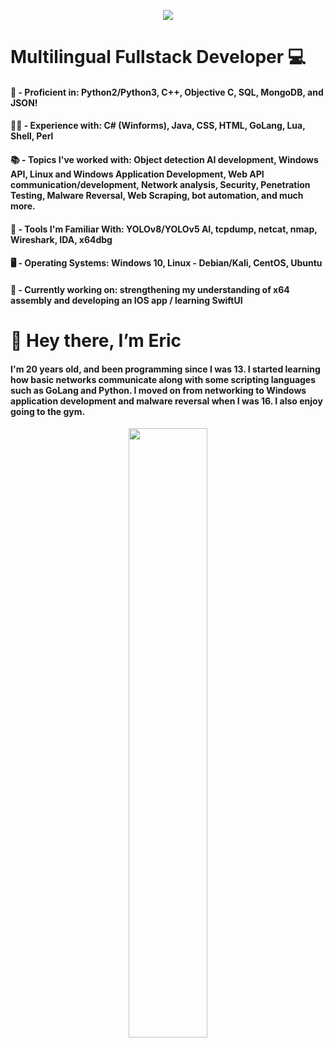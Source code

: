<p align="center">
    <img src="https://readme-typing-svg.herokuapp.com/?lines=Welcome+to+my+profile!;I%27m+Eric;Take+a+look+at+some+of+my+projects!&font=Fira%20Code&color=d90b04&center=true&width=600&height=50">
</p>
<h1>Multilingual Fullstack Developer 💻</h1>
<h4>🧠 - Proficient in: Python2/Python3, C++, Objective C, SQL, MongoDB, and JSON!</h4>
<h4>👨‍💻 - Experience with: C# (Winforms), Java, CSS, HTML, GoLang, Lua, Shell, Perl
<h4>📚 - Topics I've worked with: Object detection AI development, Windows API, Linux and Windows Application Development, Web API communication/development, Network analysis, Security, Penetration Testing, Malware Reversal, Web Scraping, bot automation, and much more.</h4>
<h4>🧰 - Tools I'm Familiar With: YOLOv8/YOLOv5 AI, tcpdump, netcat, nmap, Wireshark, IDA, x64dbg </h4>
<h4>🖥️ - Operating Systems: Windows 10, Linux - Debian/Kali, CentOS, Ubuntu
<h4>📙 - Currently working on: strengthening my understanding of x64 assembly and developing an IOS app / learning SwiftUI</h4>


<h1>👋 Hey there, I’m Eric</h1>
<h4>I'm 20 years old, and been programming since I was 13. I started learning how basic networks communicate along with some scripting languages such as GoLang and Python. I moved on from networking to Windows application development and malware reversal when I was 16. I also enjoy going to the gym.</h4> 


<p align="center">
    <!-- <a href="https://leetcode.com/1337eric/"><img width="48%" src="https://leetcode.card.workers.dev/1337eric?theme=dark&font=baloo&extension=null&border=2&border_radius=8"></a> -->
    <a href="https://github.com/1337eric"><img width="50%" src="https://github-readme-stats.vercel.app/api/top-langs/?username=1337eric&theme=dark&hide=html,css,cmake&layout=compact&langs_count=5&bg_color=101010&hide_title=true"></a>
</p>
